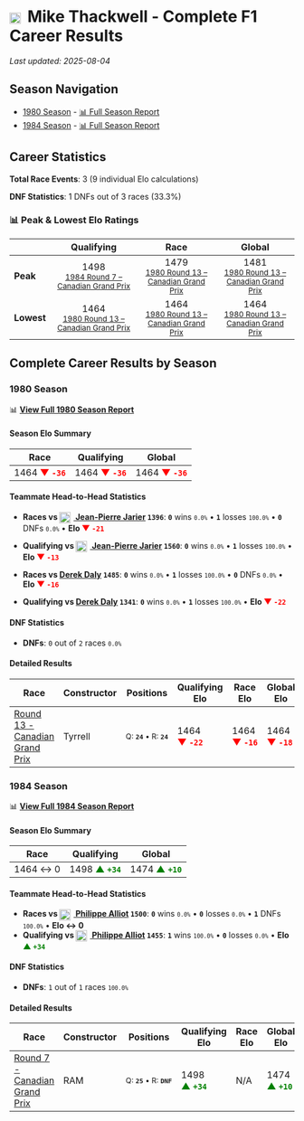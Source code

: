 # <img src="https://upload.wikimedia.org/wikipedia/commons/3/3e/Flag_of_New_Zealand.svg" alt="New Zealand" width="20" height="auto" style="vertical-align: middle; margin-right: 5px;" onerror="this.outerHTML='🇳🇿'; this.style.marginRight='5px';"/> Mike Thackwell - Complete F1 Career Results

*Last updated: 2025-08-04*

## Season Navigation

- [1980 Season](#1980-season) - [📊 Full Season Report](../seasons/1980-season-report)
- [1984 Season](#1984-season) - [📊 Full Season Report](../seasons/1984-season-report)

## Career Statistics

**Total Race Events**: 3 (9 individual Elo calculations)

**DNF Statistics**: 1 DNFs out of 3 races (33.3%)

### 📊 Peak & Lowest Elo Ratings

| &nbsp; | Qualifying | Race | Global |
|-------|------------|------|--------|
| **Peak** | <center> 1498 <br/><small> [1984 Round 7 – Canadian Grand Prix](../seasons/1984-season-report#round-7-canadian-grand-prix) </small></center> | <center> 1479 <br/><small> [1980 Round 13 – Canadian Grand Prix](../seasons/1980-season-report#round-13-canadian-grand-prix) </small></center> | <center> 1481  <br/><small> [1980 Round 13 – Canadian Grand Prix](../seasons/1980-season-report#round-13-canadian-grand-prix) </small></center> |
| **Lowest** | <center> 1464 <br/><small> [1980 Round 13 – Canadian Grand Prix](../seasons/1980-season-report#round-13-canadian-grand-prix) </small></center> | <center> 1464 <br/><small> [1980 Round 13 – Canadian Grand Prix](../seasons/1980-season-report#round-13-canadian-grand-prix) </small></center> | <center> 1464 <br/><small> [1980 Round 13 – Canadian Grand Prix](../seasons/1980-season-report#round-13-canadian-grand-prix) </small></center> |


## Complete Career Results by Season

### 1980 Season

📊 **[View Full 1980 Season Report](../seasons/1980-season-report)**

#### Season Elo Summary

| Race | Qualifying | Global |
|------|------------|--------|
| 1464 **<span style="color: red;">▼&nbsp;`-36`</span>** | 1464 **<span style="color: red;">▼&nbsp;`-36`</span>** | 1464 **<span style="color: red;">▼&nbsp;`-36`</span>** |

#### Teammate Head-to-Head Statistics

- **Races vs [<img src="https://upload.wikimedia.org/wikipedia/commons/c/c3/Flag_of_France.svg" alt="France" width="20" height="auto" style="vertical-align: middle; margin-right: 5px;" onerror="this.outerHTML='🇫🇷'; this.style.marginRight='5px';"/> Jean-Pierre Jarier](jean-pierre-jarier) `1396`**: **`0`** wins <small>`0.0%`</small> • **`1`** losses <small>`100.0%`</small> • **`0`** DNFs <small>`0.0%`</small> • **Elo <span style="color: red;">▼&nbsp;`-21`</span>**
- **Qualifying vs [<img src="https://upload.wikimedia.org/wikipedia/commons/c/c3/Flag_of_France.svg" alt="France" width="20" height="auto" style="vertical-align: middle; margin-right: 5px;" onerror="this.outerHTML='🇫🇷'; this.style.marginRight='5px';"/> Jean-Pierre Jarier](jean-pierre-jarier) `1560`**: **`0`** wins <small>`0.0%`</small> • **`1`** losses <small>`100.0%`</small> • **Elo <span style="color: red;">▼&nbsp;`-13`</span>**

- **Races vs [Derek Daly](derek-daly) `1485`**: **`0`** wins <small>`0.0%`</small> • **`1`** losses <small>`100.0%`</small> • **`0`** DNFs <small>`0.0%`</small> • **Elo <span style="color: red;">▼&nbsp;`-16`</span>**
- **Qualifying vs [Derek Daly](derek-daly) `1341`**: **`0`** wins <small>`0.0%`</small> • **`1`** losses <small>`100.0%`</small> • **Elo <span style="color: red;">▼&nbsp;`-22`</span>**

#### DNF Statistics

- **DNFs**: `0` out of `2` races <small>`0.0%`</small>

#### Detailed Results

| Race | Constructor | Positions | Qualifying Elo | Race Elo | Global Elo | Teammate |
|------|-------------|-----------|----------------|----------|------------|----------|
| [Round 13 - Canadian Grand Prix](../seasons/1980-season-report#round-13-canadian-grand-prix) | Tyrrell | <small>Q:&nbsp;**`24`**&nbsp;•&nbsp;R:&nbsp;**`24`**</small> | 1464 **<span style="color: red;">▼&nbsp;`-22`</span>** | 1464 **<span style="color: red;">▼&nbsp;`-16`</span>** | 1464 **<span style="color: red;">▼&nbsp;`-18`</span>** | [<img src="https://upload.wikimedia.org/wikipedia/commons/c/c3/Flag_of_France.svg" alt="France" width="20" height="auto" style="vertical-align: middle; margin-right: 5px;" onerror="this.outerHTML='🇫🇷'; this.style.marginRight='5px';"/> Jean-Pierre Jarier](jean-pierre-jarier)<br/><small>Q:&nbsp;**`15`**&nbsp;•&nbsp;R:&nbsp;**`7`**</small> |

### 1984 Season

📊 **[View Full 1984 Season Report](../seasons/1984-season-report)**

#### Season Elo Summary

| Race | Qualifying | Global |
|------|------------|--------|
| 1464 ↔ 0 | 1498 **<span style="color: green;">▲&nbsp;`+34`</span>** | 1474 **<span style="color: green;">▲&nbsp;`+10`</span>** |

#### Teammate Head-to-Head Statistics

- **Races vs [<img src="https://upload.wikimedia.org/wikipedia/commons/c/c3/Flag_of_France.svg" alt="France" width="20" height="auto" style="vertical-align: middle; margin-right: 5px;" onerror="this.outerHTML='🇫🇷'; this.style.marginRight='5px';"/> Philippe Alliot](philippe-alliot) `1500`**: **`0`** wins <small>`0.0%`</small> • **`0`** losses <small>`0.0%`</small> • **`1`** DNFs <small>`100.0%`</small> • **Elo ↔ 0**
- **Qualifying vs [<img src="https://upload.wikimedia.org/wikipedia/commons/c/c3/Flag_of_France.svg" alt="France" width="20" height="auto" style="vertical-align: middle; margin-right: 5px;" onerror="this.outerHTML='🇫🇷'; this.style.marginRight='5px';"/> Philippe Alliot](philippe-alliot) `1455`**: **`1`** wins <small>`100.0%`</small> • **`0`** losses <small>`0.0%`</small> • **Elo <span style="color: green;">▲&nbsp;`+34`</span>**

#### DNF Statistics

- **DNFs**: `1` out of `1` races <small>`100.0%`</small>

#### Detailed Results

| Race | Constructor | Positions | Qualifying Elo | Race Elo | Global Elo | Teammate |
|------|-------------|-----------|----------------|----------|------------|----------|
| [Round 7 - Canadian Grand Prix](../seasons/1984-season-report#round-7-canadian-grand-prix) | RAM | <small>Q:&nbsp;**`25`**&nbsp;•&nbsp;R:&nbsp;**`DNF`**</small> | 1498 **<span style="color: green;">▲&nbsp;`+34`</span>** | N/A | 1474 **<span style="color: green;">▲&nbsp;`+10`</span>** | [<img src="https://upload.wikimedia.org/wikipedia/commons/c/c3/Flag_of_France.svg" alt="France" width="20" height="auto" style="vertical-align: middle; margin-right: 5px;" onerror="this.outerHTML='🇫🇷'; this.style.marginRight='5px';"/> Philippe Alliot](philippe-alliot)<br/><small>Q:&nbsp;**`26`**&nbsp;•&nbsp;R:&nbsp;**`10`**</small> |

